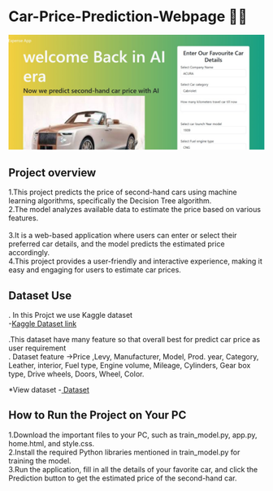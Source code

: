 # Car-Price-Prediction-Webpage 🚗💲

![Car Webpage image](https://github.com/Arjunyadav170/Car-Price-Prediction-Webpage/blob/56d3184df96fc2f0389e472bee6885eeee16a6fe/Project_car_image.jpg)

## Project overview
1.This project predicts the price of second-hand cars using machine learning algorithms, specifically the Decision Tree algorithm.<br>
2.The model analyzes available data to estimate the price based on various features.<br>  
3.It is a web-based application where users can enter or select their preferred car details, and the model predicts the estimated price accordingly. <br>
4.This project provides a user-friendly and interactive experience, making it easy and engaging for users to estimate car prices. 

## Dataset Use
. In this Projct we use Kaggle dataset <br>
-<a href ="https://www.kaggle.com/datasets/deepcontractor/car-price-prediction-challenge" >Kaggle Dataset link </a><br>

.This dataset have many feature so that overall best for predict car price as user requirement<br> 
. Dataset feature ->Price	,Levy,	Manufacturer,	Model,	Prod. year,	Category,	Leather, interior,	Fuel type,	Engine volume,	Mileage,	Cylinders,	Gear box type,
Drive wheels,	Doors,	Wheel,	Color.

*View dataset
 -<a href ="https://github.com/Arjunyadav170/Car-Price-Prediction-Webpage/blob/main/car_price_prediction.csv" > Dataset </a>

## How to Run the Project on Your PC
1.Download the important files to your PC, such as train_model.py, app.py, home.html, and style.css.<br>
2.Install the required Python libraries mentioned in train_model.py for training the model.<br>
3.Run the application, fill in all the details of your favorite car, and click the Prediction button to get the estimated price of the second-hand car.<br>
